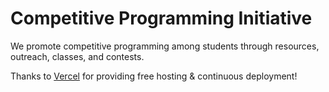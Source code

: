 # Competitive Programming Initiative

We promote competitive programming among students through resources, outreach, classes, and contests.

Thanks to [Vercel](https://vercel.com/?utm_source=cp-initiative&utm_campaign=oss) for providing free hosting & continuous deployment!